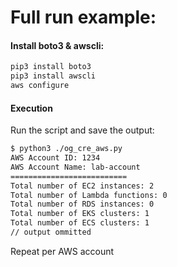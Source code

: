 # Full run example:
#### Install boto3 & awscli:
```bash
pip3 install boto3
pip3 install awscli
aws configure
```
#### Execution
Run the script and save the output:
```bash
$ python3 ./og_cre_aws.py 
AWS Account ID: 1234
AWS Account Name: lab-account
==========================
Total number of EC2 instances: 2
Total number of Lambda functions: 0
Total number of RDS instances: 0
Total number of EKS clusters: 1
Total number of ECS clusters: 1
// output ommitted
```
Repeat per AWS account
